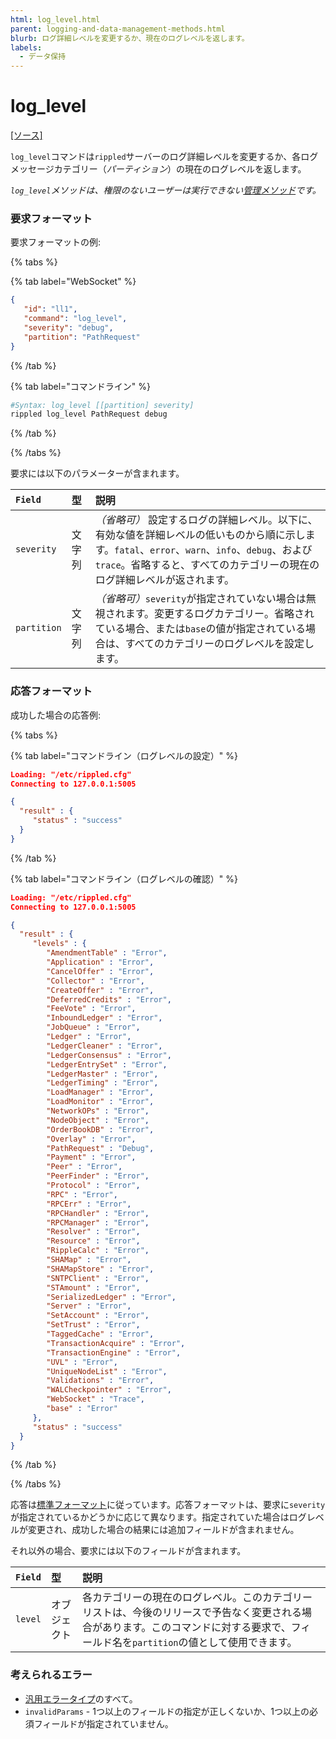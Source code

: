 ```yaml
---
html: log_level.html
parent: logging-and-data-management-methods.html
blurb: ログ詳細レベルを変更するか、現在のログレベルを返します。
labels:
  - データ保持
---
```

# log_level
[[ソース]](https://github.com/XRPLF/rippled/blob/155fcdbcd0b4927152892c8c8be01d9cf62bed68/src/ripple/rpc/handlers/LogLevel.cpp "Source")

`log_level`コマンドは`rippled`サーバーのログ詳細レベルを変更するか、各ログメッセージカテゴリー（_パーティション_）の現在のログレベルを返します。

_`log_level`メソッドは、権限のないユーザーは実行できない[管理メソッド](../index.md)です。_

### 要求フォーマット
要求フォーマットの例:

{% tabs %}

{% tab label="WebSocket" %}
```json
{
   "id": "ll1",
   "command": "log_level",
   "severity": "debug",
   "partition": "PathRequest"
}
```
{% /tab %}

{% tab label="コマンドライン" %}
```sh
#Syntax: log_level [[partition] severity]
rippled log_level PathRequest debug
```
{% /tab %}

{% /tabs %}

要求には以下のパラメーターが含まれます。

| `Field`     | 型   | 説明                                           |
|:------------|:-------|:------------------------------------------------------|
| `severity`  | 文字列 | _（省略可）_ 設定するログの詳細レベル。以下に、有効な値を詳細レベルの低いものから順に示します。`fatal`、`error`、`warn`、`info`、`debug`、および`trace`。省略すると、すべてのカテゴリーの現在のログ詳細レベルが返されます。 |
| `partition` | 文字列 | _（省略可）_`severity`が指定されていない場合は無視されます。変更するログカテゴリー。省略されている場合、または`base`の値が指定されている場合は、すべてのカテゴリーのログレベルを設定します。 |

### 応答フォーマット

成功した場合の応答例:

{% tabs %}

{% tab label="コマンドライン（ログレベルの設定）" %}
```json
Loading: "/etc/rippled.cfg"
Connecting to 127.0.0.1:5005

{
  "result" : {
     "status" : "success"
  }
}
```
{% /tab %}

{% tab label="コマンドライン（ログレベルの確認）" %}
```json
Loading: "/etc/rippled.cfg"
Connecting to 127.0.0.1:5005

{
  "result" : {
     "levels" : {
        "AmendmentTable" : "Error",
        "Application" : "Error",
        "CancelOffer" : "Error",
        "Collector" : "Error",
        "CreateOffer" : "Error",
        "DeferredCredits" : "Error",
        "FeeVote" : "Error",
        "InboundLedger" : "Error",
        "JobQueue" : "Error",
        "Ledger" : "Error",
        "LedgerCleaner" : "Error",
        "LedgerConsensus" : "Error",
        "LedgerEntrySet" : "Error",
        "LedgerMaster" : "Error",
        "LedgerTiming" : "Error",
        "LoadManager" : "Error",
        "LoadMonitor" : "Error",
        "NetworkOPs" : "Error",
        "NodeObject" : "Error",
        "OrderBookDB" : "Error",
        "Overlay" : "Error",
        "PathRequest" : "Debug",
        "Payment" : "Error",
        "Peer" : "Error",
        "PeerFinder" : "Error",
        "Protocol" : "Error",
        "RPC" : "Error",
        "RPCErr" : "Error",
        "RPCHandler" : "Error",
        "RPCManager" : "Error",
        "Resolver" : "Error",
        "Resource" : "Error",
        "RippleCalc" : "Error",
        "SHAMap" : "Error",
        "SHAMapStore" : "Error",
        "SNTPClient" : "Error",
        "STAmount" : "Error",
        "SerializedLedger" : "Error",
        "Server" : "Error",
        "SetAccount" : "Error",
        "SetTrust" : "Error",
        "TaggedCache" : "Error",
        "TransactionAcquire" : "Error",
        "TransactionEngine" : "Error",
        "UVL" : "Error",
        "UniqueNodeList" : "Error",
        "Validations" : "Error",
        "WALCheckpointer" : "Error",
        "WebSocket" : "Trace",
        "base" : "Error"
     },
     "status" : "success"
  }
}
```
{% /tab %}

{% /tabs %}

応答は[標準フォーマット](../../api-conventions/response-formatting.md)に従っています。応答フォーマットは、要求に`severity`が指定されているかどうかに応じて異なります。指定されていた場合はログレベルが変更され、成功した場合の結果には追加フィールドが含まれません。

それ以外の場合、要求には以下のフィールドが含まれます。

| `Field` | 型   | 説明                                               |
|:--------|:-------|:----------------------------------------------------------|
| `level` | オブジェクト | 各カテゴリーの現在のログレベル。このカテゴリーリストは、今後のリリースで予告なく変更される場合があります。このコマンドに対する要求で、フィールド名を`partition`の値として使用できます。 |

### 考えられるエラー

* [汎用エラータイプ](error-formatting.html#汎用エラー)のすべて。
* `invalidParams` - 1つ以上のフィールドの指定が正しくないか、1つ以上の必須フィールドが指定されていません。
